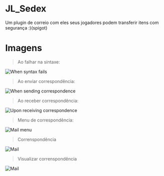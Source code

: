# JL_Sedex
Um plugin de correio com eles seus jogadores podem transferir itens com segurança :)(spigot)

# Imagens
> Ao falhar na sintaxe:

![When syntax fails](https://image.prntscr.com/image/tDwLYp0FSs6AlYA6XsHNGA.png)

> Ao enviar correspondência:

![When sending correspondence](https://image.prntscr.com/image/c8Bc_RMhTIOptnXydgbpNQ.png)

> Ao receber correspondência:

![Upon receiving correspondence](https://image.prntscr.com/image/sH2ZnqinTUWVgZNWeb_lZw.png)

> Menu de correspondência:

![Mail menu](https://image.prntscr.com/image/e7XD6sIDRNerMVMN6Zt28Q.png)

> Correnspondência

![Mail](https://image.prntscr.com/image/SXSKIuMyTRuiTSoRu2rNKg.png)

> Visualizar correnspondência

![Mail](https://image.prntscr.com/image/d4D7OoVWTm2OHLLQDjnfKA.png)
